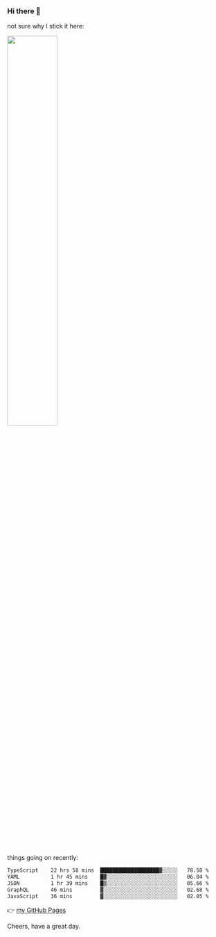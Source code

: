 ### Hi there 👋

not sure why I stick it here:

[<img width="48%" src="https://github-readme-stats.vercel.app/api?username=ykzhukian&show_icons=true&theme=dracula">](https://github.com/anuraghazra/github-readme-stats)


things going on recently:

<!--START_SECTION:waka-->

```txt
TypeScript    22 hrs 58 mins  ███████████████████▓░░░░░   78.58 %
YAML          1 hr 45 mins    █▓░░░░░░░░░░░░░░░░░░░░░░░   06.04 %
JSON          1 hr 39 mins    █▒░░░░░░░░░░░░░░░░░░░░░░░   05.66 %
GraphQL       46 mins         ▓░░░░░░░░░░░░░░░░░░░░░░░░   02.68 %
JavaScript    36 mins         ▓░░░░░░░░░░░░░░░░░░░░░░░░   02.05 %
```

<!--END_SECTION:waka-->

👉 [my GitHub Pages](https://ykzhukian.github.io)

Cheers, have a great day.

